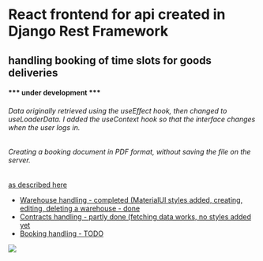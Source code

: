 <h1>React frontend for api created in Django Rest Framework </h1>
<h2>handling booking of time slots for goods deliveries</h2>

<h4>*** under development ***</h4>
<h6>Data originally retrieved using the useEffect hook, then changed to useLoaderData. I added the useContext hook so that the interface changes when the user logs in.</h6>
<div>
<h6>Creating a booking document in PDF format, without saving the file on the server.</h6>
<a href="https://simple-python-blog.blogspot.com/search/label/Reportlab">as described here</img>
</div>
<ul>
  <li>Warehouse handling - completed (MaterialUI styles added, creating, editing, deleting a warehouse - done</li>
  <li>Contracts handling - partly done (fetching data works, no styles added yet</li>
  <li>Booking handling - TODO</li>
</ul>
<img src="https://blogger.googleusercontent.com/img/b/R29vZ2xl/AVvXsEjc91VqRUIam222EWmjSN0LF9PeoWeWYYBmafz73FxPAN46cR_6yZ1KZGZTB8EgdVxywzBppvgfJ_npk1ZC-ynU4v1ZD6f16GNvv1HFMGWVYpAw2LViXaC1TVRhh941GSxgl1TyyDglTqPNTbir7yYADVIx_nWOu88ILn01Ts8hm_XyR5sxmE6FvejcfPgt/w640-h280/Contracts-app.jpg" />
